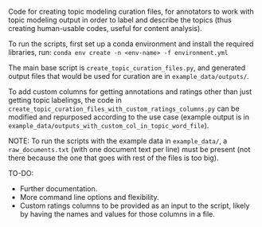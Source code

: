 Code for creating topic modeling curation files, for annotators to work with topic modeling output in order to label and describe the topics (thus creating human-usable codes, useful for content analysis).

To run the scripts, first set up a conda environment and install the required libraries, run: `conda env create -n <env-name> -f environment.yml`

The main base script is `create_topic_curation_files.py`, and generated output files that would be used for curation are in `example_data/outputs/`. 

To add custom columns for getting annotations and ratings other than just getting topic labelings, the code in `create_topic_curation_files_with_custom_ratings_columns.py` can be modified and repurposed according to the use case (example output is in `example_data/outputs_with_custom_col_in_topic_word_file`).

NOTE: To run the scripts with the example data in `example_data/`, a `raw_documents.txt` (with one document text per line) must be present (not there because the one that goes with rest of the files is too big).

TO-DO: 

- Further documentation.
- More command line options and flexibility. 
- Custom ratings columns to be provided as an input to the script, likely by having the names and values for those columns in a file. 

